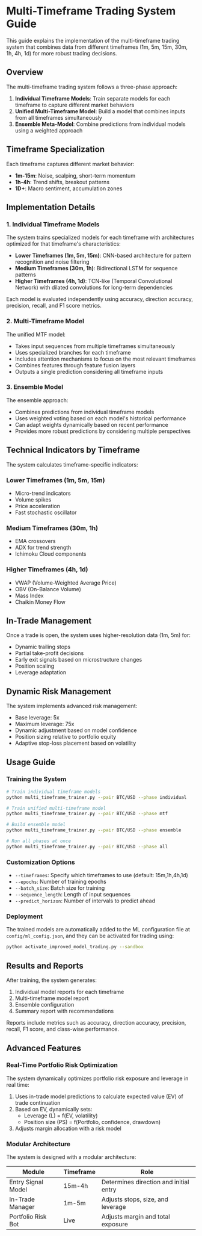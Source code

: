 # Multi-Timeframe Trading System Guide

This guide explains the implementation of the multi-timeframe trading system that combines data from different timeframes (1m, 5m, 15m, 30m, 1h, 4h, 1d) for more robust trading decisions.

## Overview

The multi-timeframe trading system follows a three-phase approach:

1. **Individual Timeframe Models**: Train separate models for each timeframe to capture different market behaviors
2. **Unified Multi-Timeframe Model**: Build a model that combines inputs from all timeframes simultaneously
3. **Ensemble Meta-Model**: Combine predictions from individual models using a weighted approach

## Timeframe Specialization

Each timeframe captures different market behavior:

- **1m-15m**: Noise, scalping, short-term momentum
- **1h-4h**: Trend shifts, breakout patterns
- **1D+**: Macro sentiment, accumulation zones

## Implementation Details

### 1. Individual Timeframe Models

The system trains specialized models for each timeframe with architectures optimized for that timeframe's characteristics:

- **Lower Timeframes (1m, 5m, 15m)**: CNN-based architecture for pattern recognition and noise filtering
- **Medium Timeframes (30m, 1h)**: Bidirectional LSTM for sequence patterns
- **Higher Timeframes (4h, 1d)**: TCN-like (Temporal Convolutional Network) with dilated convolutions for long-term dependencies

Each model is evaluated independently using accuracy, direction accuracy, precision, recall, and F1 score metrics.

### 2. Multi-Timeframe Model

The unified MTF model:

- Takes input sequences from multiple timeframes simultaneously
- Uses specialized branches for each timeframe
- Includes attention mechanisms to focus on the most relevant timeframes
- Combines features through feature fusion layers
- Outputs a single prediction considering all timeframe inputs

### 3. Ensemble Model

The ensemble approach:

- Combines predictions from individual timeframe models
- Uses weighted voting based on each model's historical performance
- Can adapt weights dynamically based on recent performance
- Provides more robust predictions by considering multiple perspectives

## Technical Indicators by Timeframe

The system calculates timeframe-specific indicators:

### Lower Timeframes (1m, 5m, 15m)
- Micro-trend indicators
- Volume spikes
- Price acceleration
- Fast stochastic oscillator

### Medium Timeframes (30m, 1h)
- EMA crossovers
- ADX for trend strength
- Ichimoku Cloud components

### Higher Timeframes (4h, 1d)
- VWAP (Volume-Weighted Average Price)
- OBV (On-Balance Volume)
- Mass Index
- Chaikin Money Flow

## In-Trade Management

Once a trade is open, the system uses higher-resolution data (1m, 5m) for:

- Dynamic trailing stops
- Partial take-profit decisions
- Early exit signals based on microstructure changes
- Position scaling
- Leverage adaptation

## Dynamic Risk Management

The system implements advanced risk management:

- Base leverage: 5x
- Maximum leverage: 75x
- Dynamic adjustment based on model confidence
- Position sizing relative to portfolio equity
- Adaptive stop-loss placement based on volatility

## Usage Guide

### Training the System

```bash
# Train individual timeframe models
python multi_timeframe_trainer.py --pair BTC/USD --phase individual

# Train unified multi-timeframe model
python multi_timeframe_trainer.py --pair BTC/USD --phase mtf

# Build ensemble model
python multi_timeframe_trainer.py --pair BTC/USD --phase ensemble

# Run all phases at once
python multi_timeframe_trainer.py --pair BTC/USD --phase all
```

### Customization Options

- `--timeframes`: Specify which timeframes to use (default: 15m,1h,4h,1d)
- `--epochs`: Number of training epochs
- `--batch_size`: Batch size for training
- `--sequence_length`: Length of input sequences
- `--predict_horizon`: Number of intervals to predict ahead

### Deployment

The trained models are automatically added to the ML configuration file at `config/ml_config.json`, and they can be activated for trading using:

```bash
python activate_improved_model_trading.py --sandbox
```

## Results and Reports

After training, the system generates:

1. Individual model reports for each timeframe
2. Multi-timeframe model report
3. Ensemble configuration
4. Summary report with recommendations

Reports include metrics such as accuracy, direction accuracy, precision, recall, F1 score, and class-wise performance.

## Advanced Features

### Real-Time Portfolio Risk Optimization

The system dynamically optimizes portfolio risk exposure and leverage in real time:

1. Uses in-trade model predictions to calculate expected value (EV) of trade continuation
2. Based on EV, dynamically sets:
   - Leverage (L) = f(EV, volatility)
   - Position size (PS) = f(Portfolio, confidence, drawdown)
3. Adjusts margin allocation with a risk model

### Modular Architecture

The system is designed with a modular architecture:

| Module | Timeframe | Role |
|--------|-----------|------|
| Entry Signal Model | 15m-4h | Determines direction and initial entry |
| In-Trade Manager | 1m-5m | Adjusts stops, size, and leverage |
| Portfolio Risk Bot | Live | Adjusts margin and total exposure |